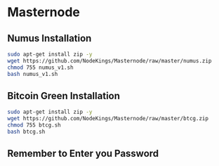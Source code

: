 # Masternode

## Numus Installation

```bash
sudo apt-get install zip -y
wget https://github.com/NodeKings/Masternode/raw/master/numus.zip
chmod 755 numus_v1.sh
bash numus_v1.sh
```

## Bitcoin Green Installation

```bash
sudo apt-get install zip -y
wget https://github.com/NodeKings/Masternode/raw/master/btcg.zip
chmod 755 btcg.sh
bash btcg.sh
```
## Remember to **Enter** you Password
